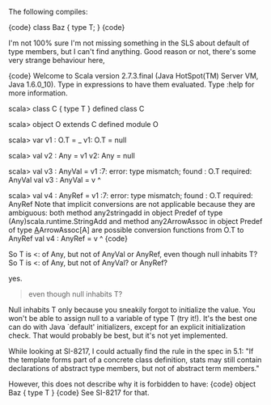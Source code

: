 The following compiles:

{code}
class Baz { type T; }
{code}

I'm not 100% sure I'm not missing something in the SLS about default of type members, but I can't find anything. 
Good reason or not, there's some very strange behaviour here,

{code}
Welcome to Scala version 2.7.3.final (Java HotSpot(TM) Server VM, Java 1.6.0_10).
Type in expressions to have them evaluated.
Type :help for more information.

scala> class C { type T } 
defined class C

scala> object O extends C
defined module O

scala> var v1 : O.T = _
v1: O.T = null

scala> val v2 : Any = v1
v2: Any = null

scala> val v3 : AnyVal = v1
<console>:7: error: type mismatch;
 found   : O.T
 required: AnyVal
       val v3 : AnyVal = v
                         ^

scala> val v4 : AnyRef = v1
<console>:7: error: type mismatch;
 found   : O.T
 required: AnyRef
Note that implicit conversions are not applicable because they are ambiguous:
 both method any2stringadd in object Predef of type (Any)scala.runtime.StringAdd
 and method any2ArrowAssoc in object Predef of type [A](A)ArrowAssoc[A]
 are possible conversion functions from O.T to AnyRef
       val v4 : AnyRef = v
                         ^
{code}

So T is <: of Any, but not of AnyVal or AnyRef, even though null inhabits T?
So T is <: of Any, but not of AnyVal? or AnyRef?

yes.

> even though null inhabits
>  T?

Null inhabits T only because you sneakily forgot to initialize the
value.  You won't be able to assign null to a variable of type T (try
it!). It's the best one can do with Java `default' initializers,
except for an explicit initialization check. That would probably be
best, but it's not yet implemented.

While looking at SI-8217, I could actually find the rule in the spec in 5.1: "If the template forms part of a concrete class definition, stats may still contain declarations of abstract type members, but not of abstract term members."

However, this does not describe why it is forbidden to have:
{code}
object Baz { type T }
{code}
See SI-8217 for that.

